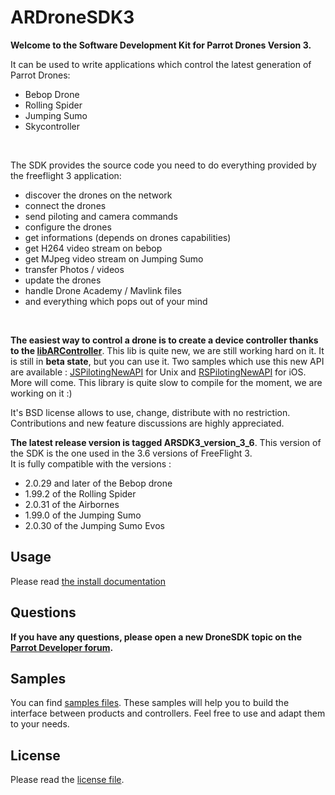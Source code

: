 ARDroneSDK3
===============

**Welcome to the Software Development Kit for Parrot Drones Version 3.**

It can be used to write applications which control the latest generation of Parrot Drones:
- Bebop Drone
- Rolling Spider
- Jumping Sumo
- Skycontroller

<br>
  
The SDK provides the source code you need to do everything provided by the freeflight 3 application:
- discover the drones on the network
- connect the drones
- send piloting and camera commands
- configure the drones
- get informations (depends on drones capabilities)
- get H264 video stream on bebop
- get MJpeg video stream on Jumping Sumo
- transfer Photos / videos
- update the drones
- handle Drone Academy / Mavlink files
- and everything which pops out of your mind

<br>

**The easiest way to control a drone is to create a device controller thanks to the [libARController](https://github.com/Parrot-Developers/libARController)**. This lib is quite new, we are still working hard on it. It is still in **beta state**, but you can use it. Two samples which use this new API are available : [JSPilotingNewAPI](https://github.com/Parrot-Developers/Samples/tree/master/Unix/JSPilotingNewAPI) for Unix and [RSPilotingNewAPI](https://github.com/Parrot-Developers/Samples/tree/master/iOS/RSPilotingNewAPI) for iOS. More will come. This library is quite slow to compile for the moment, we are working on it :)

It's BSD license allows to use, change, distribute with no restriction.
Contributions and new feature discussions are highly appreciated.


**The latest release version is tagged ARSDK3_version_3_6**. This version of the SDK is the one used in the 3.6 versions of FreeFlight 3. <br/>
It is fully compatible with the versions :

* 2.0.29 and later of the Bebop drone
* 1.99.2 of the Rolling Spider
* 2.0.31 of the Airbornes
* 1.99.0 of the Jumping Sumo
* 2.0.30 of the Jumping Sumo Evos

Usage
-------------
Please read [the install documentation](https://github.com/ARDroneSDK3/Docs/blob/master/Installation/INSTALL)

Questions
----
**If you have any questions, please open a new DroneSDK topic on the [Parrot Developer forum](http://forum.developer.parrot.com/).**

Samples
---------
You can find [samples files](https://github.com/ARDroneSDK3/Samples.git). These samples will help you to build the interface between products and controllers. 
Feel free to use and adapt them to your needs.

License
---------
Please read the [license file](https://github.com/ARDroneSDK3/ARSDKBuildUtils/blob/master/LICENSE.md).
